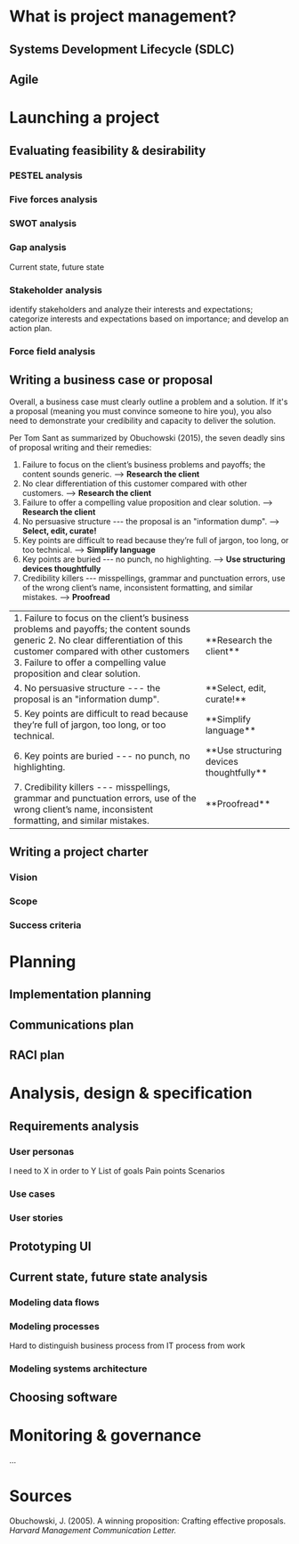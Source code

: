 # What is project management?

## Systems Development Lifecycle (SDLC)

## Agile


# Launching a project

## Evaluating feasibility & desirability

### PESTEL analysis

### Five forces analysis

### SWOT analysis

### Gap analysis

Current state, future state

### Stakeholder analysis

identify stakeholders and analyze their interests and expectations; categorize interests and expectations based on importance; and develop an action plan.

### Force field analysis

## Writing a business case or proposal

Overall, a business case must clearly outline a problem and a solution. If it's a proposal (meaning you must convince someone to hire you), you also need to demonstrate your credibility and capacity to deliver the solution.

Per Tom Sant as summarized by Obuchowski (2015), the seven deadly sins of proposal writing and their remedies:

1. Failure to focus on the client’s business problems and payoffs; the content sounds generic. --> **Research the client**
2. No clear differentiation of this customer compared with other customers. --> **Research the client**
3. Failure to offer a compelling value proposition and clear solution. --> **Research the client**
4. No persuasive structure --- the proposal is an "information dump". --> **Select, edit, curate!**
5. Key points are difficult to read because they’re full of jargon, too long, or too technical. --> **Simplify language**
6. Key points are buried --- no punch, no highlighting. --> **Use structuring devices thoughtfully**
7. Credibility killers --- misspellings, grammar and punctuation errors, use of the wrong client’s name, inconsistent formatting, and similar mistakes. --> **Proofread**

<table>
<tr>
<td>
1. Failure to focus on the client’s business problems and payoffs; the content sounds generic 
2. No clear differentiation of this customer compared with other customers
3. Failure to offer a compelling value proposition and clear solution. 
</td>
<td>
**Research the client**
</td>
</tr>
<tr>
<td>
4. No persuasive structure --- the proposal is an "information dump". 
</td>
<td>
**Select, edit, curate!**
</td>
</tr>
<tr>
<td>
5. Key points are difficult to read because they’re full of jargon, too long, or too technical. 
</td>
<td>
**Simplify language**
</td>
</tr>
<tr>
<td>
6. Key points are buried --- no punch, no highlighting. 
</td>
<td>
**Use structuring devices thoughtfully**
</td>
</tr>
<tr>
<td>
7. Credibility killers --- misspellings, grammar and punctuation errors, use of the wrong client’s name, inconsistent formatting, and similar mistakes. 
</td>
<td>
**Proofread**
</td>
</tr>
</table>

## Writing a project charter

### Vision

### Scope

### Success criteria


# Planning

## Implementation planning

## Communications plan

## RACI plan


# Analysis, design & specification

## Requirements analysis

### User personas

I need to X in order to Y
List of goals
Pain points
Scenarios

### Use cases

### User stories

## Prototyping UI

## Current state, future state analysis

### Modeling data flows

### Modeling processes

Hard to distinguish business process from IT process from work

### Modeling systems architecture

## Choosing software

# Monitoring & governance

... 

# Sources

Obuchowski, J. (2005). A winning proposition: Crafting effective proposals. _Harvard Management Communication Letter._


